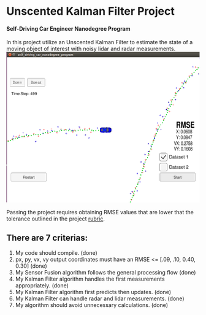 [//]: # (Image References)

[image1]: ./img/result.png "result"

# Unscented Kalman Filter Project
#### Self-Driving Car Engineer Nanodegree Program

In this project utilize an Unscented Kalman Filter to estimate the state of a moving object of interest with noisy lidar and radar measurements.
![alt text][image1]

Passing the project requires obtaining RMSE values that are lower that the tolerance outlined in the project [rubric](https://review.udacity.com/#!/rubrics/783/view).

There are 7 criterias:
---

1. My code should compile. (done)
2. px, py, vx, vy output coordinates must have an RMSE <= [.09, .10, 0.40, 0.30] (done)
3. My Sensor Fusion algorithm follows the general processing flow (done)
4. My Kalman Filter algorithm handles the first measurements appropriately. (done)
5. My Kalman Filter algorithm first predicts then updates. (done)
6. My Kalman Filter can handle radar and lidar measurements. (done)
7. My algorithm should avoid unnecessary calculations. (done)
